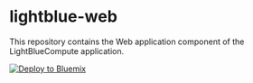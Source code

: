 # lightblue-web

This repository contains the Web application component of the LightBlueCompute application.


[![Deploy to Bluemix](https://bluemix.net/deploy/button.png)](https://bluemix.net/deploy?repository=https://github.com/ibm-cloud-academy/lightblue-web&branch=simple-cf)

